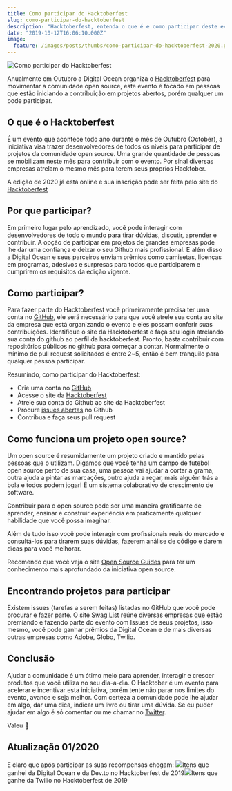 ```yaml
---
title: Como participar do Hacktoberfest
slug: como-participar-do-hacktoberfest
description: "Hacktoberfest, entenda o que é e como participar deste evento da comunidade open source. Faça parte, ganhe prêmios e aprenda muito!"
date: "2019-10-12T16:06:10.000Z"
image:
  feature: /images/posts/thumbs/como-participar-do-hacktoberfest-2020.png
---
```


![Como participar do Hacktoberfest](/images/posts/thumbs/como-participar-do-hacktoberfest-2020.png)

Anualmente em Outubro a Digital Ocean organiza o [Hacktoberfest](https://hacktoberfest.digitalocean.com) para movimentar a comunidade open source, este evento é focado em pessoas que estão iniciando a contribuição em projetos abertos, porém qualquer um pode participar.

## O que é o Hacktoberfest

É um evento que acontece todo ano durante o mês de Outubro (October), a iniciativa visa trazer desenvolvedores de todos os níveis para participar de projetos da comunidade open source. Uma grande quantidade de pessoas se mobilizam neste mês para contribuir com o evento. Por sinal diversas empresas atrelam o mesmo mês para terem seus próprios Hacktober.

A edição de 2020 já está online e sua inscrição pode ser feita pelo site do [Hacktoberfest](https://hacktoberfest.digitalocean.com/)

## Por que participar?

Em primeiro lugar pelo aprendizado, você pode interagir com desenvolvedores de todo o mundo para tirar dúvidas, discutir, aprender e contribuir. A opção de participar em projetos de grandes empresas pode lhe dar uma confiança e deixar o seu Github mais profissional. E além disso a Digital Ocean e seus parceiros enviam prêmios como camisetas, licenças em programas, adesivos e surpresas para todos que participarem e cumprirem os requisitos da edição vigente.

## Como participar?

Para fazer parte do Hacktoberfest você primeiramente precisa ter uma conta no [GitHub](https://github.com/), ele será necessário para que você atrele sua conta ao site da empresa que está organizando o evento e eles possam conferir suas contribuições. Identifique o site da Hacktoberfest e faça seu login atrelando sua conta do github ao perfil da hacktoberfest. Pronto, basta contribuir com repositórios públicos no github para começar a contar. Normalmente o mínimo de pull request solicitados é entre 2~5, então é bem tranquilo para qualquer pessoa participar.

Resumindo, como participar do Hacktoberfest:

- Crie uma conta no [GitHub](https://github.com/join)
- Acesse o site da [Hacktoberfest](https://hacktoberfest.digitalocean.com)
- Atrele sua conta do Github ao site da Hacktoberfest
- Procure [issues abertas](https://github.com/search?q=label%3Ahacktoberfest+state%3Aopen+no%3Aassignee+is%3Aissue&amp;type=Issues) no Github
- Contribua e faça seus pull request

## Como funciona um projeto open source?

Um open source é resumidamente um projeto criado e mantido pelas pessoas que o utilizam. Digamos que você tenha um campo de futebol open source perto de sua casa, uma pessoa vai ajudar a cortar a grama, outra ajuda a pintar as marcações, outro ajuda a regar, mais alguém trás a bola e todos podem jogar! É um sistema colaborativo de crescimento de software.

Contribuir para o open source pode ser uma maneira gratificante de aprender, ensinar e construir experiência em praticamente qualquer habilidade que você possa imaginar.

Além de tudo isso você pode interagir com profissionais reais do mercado e consultá-los para tirarem suas dúvidas, fazerem análise de código e darem dicas para você melhorar.

Recomendo que você veja o site [Open Source Guides](https://opensource.guide/pt) para ter um conhecimento mais aprofundado da iniciativa open source.

## Encontrando projetos para participar

Existem issues (tarefas a serem feitas) listadas no GitHub que você pode procurar e fazer parte. O site [Swag List](https://hacktoberfestswaglist.com/) reúne diversas empresas que estão premiando e fazendo parte do evento com Issues de seus projetos, isso mesmo, você pode ganhar prêmios da Digital Ocean e de mais diversas outras empresas como Adobe, Globo, Twilio.

## Conclusão

Ajudar a comunidade é um ótimo meio para aprender, interagir e crescer produtos que você utiliza no seu dia-a-dia. O Hacktober é um evento para acelerar e incentivar esta iniciativa, porém tente não parar nos limites do evento, avance e seja melhor. Com certeza a comunidade pode lhe ajudar em algo, dar uma dica, indicar um livro ou tirar uma dúvida. Se eu puder ajudar em algo é só comentar ou me chamar no [Twitter](https://twitter.com/iaurg). 

Valeu 🖖

## Atualização 01/2020

E claro que após participar as suas recompensas chegam:
![](/images/posts/premios-hacktoberfest-2019.jpeg)Itens que ganhei da Digital Ocean e da Dev.to no Hacktoberfest de 2019![](/images/posts/premios-hacktoberfest-twilio-2019.jpeg)Itens que ganhe da Twilio no Hacktoberfest de 2019